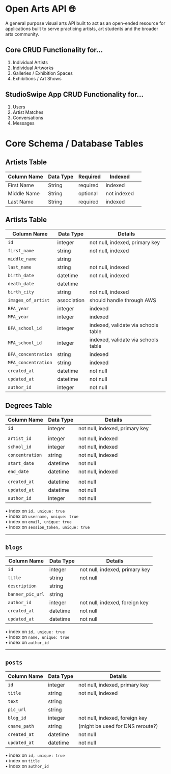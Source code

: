 # Open Arts API 🌐
A general purpose visual arts API built to act as an open-ended resource for applications built to serve practicing artists, art students and the broader arts community.

## Core CRUD Functionality for...
1) Individual Artists
2) Individual Artworks
3) Galleries / Exhibition Spaces
4) Exhibitions / Art Shows

## StudioSwipe App CRUD Functionality for...
1) Users
1) Artist Matches
2) Conversations
3) Messages

# Core Schema / Database Tables

## Artists Table

| Column Name  | Data Type  | Required  | Indexed  |   |
|---|---|---|---|---|
| First Name  | String  | required  | indexed  |   |
| Middle Name  | String  | optional  | not indexed  |   |
| Last Name  | String  | required  | indexed  |   |


## Artists Table

| Column Name         | Data Type      | Details                         |
|---------------------|----------------|---------------------------------|
| `id`                | integer        | not null, indexed, primary key  |
| `first_name`        | string         | not null, indexed               |
| `middle_name`       | string         |                                 |
| `last_name`         | string         | not null, indexed               |
| `birth_date`        | datetime       | not null, indexed               |
| `death_date`        | datetime       |                                 |
| `birth_city`        | string         | not null, indexed               |
| `images_of_artist`  | association    | should handle through AWS       |
| `BFA_year`          | integer        | indexed                         |
| `MFA_year`          | integer        | indexed                         |
| `BFA_school_id`     | integer        | indexed, validate via schools table  |
| `MFA_school_id`     | integer        | indexed, validate via schools table  |
| `BFA_concentration` | string         | indexed                         |
| `MFA_concentration` | string         | indexed                         |
| `created_at`        | datetime       | not null                        |
| `updated_at`        | datetime       | not null                        |
| `author_id`         | integer        | not null                        |

## Degrees Table

| Column Name         | Data Type      | Details                         |
|---------------------|----------------|---------------------------------|
| `id`                | integer        | not null, indexed, primary key  |
|||
| `artist_id`         | integer        | not null, indexed               |
| `school_id`         | integer        | not null, indexed               |
| `concentration`     | string         | not null, indexed               |
| `start_date`        | datetime       | not null                        |
| `end_date`          | datetime       | not null, indexed               |
|||
| `created_at`        | datetime       | not null                        |
| `updated_at`        | datetime       | not null                        |
| `author_id`         | integer        | not null                        |


• index on  `id, unique: true` <br/>
• index on  `username, unique: true` <br/>
• index on  `email, unique: true` <br/>
• index on  `session_token, unique: true` <br/>

***

## `blogs`

| Column Name       | Data Type | Details                         |
|-------------------|-----------|---------------------------------|
| `id`              | integer   | not null, indexed, primary key  |
| `title`           | string    | not null                        |
| `description`     | string    |                                 |
| `banner_pic_url`  | string    |                                 |
| `author_id`       | integer   | not null, indexed, foreign key  |
| `created_at`      | datetime  | not null                        |
| `updated_at`      | datetime  | not null                        |

• index on  `id, unique: true` <br/>
• index on  `name, unique: true` <br/>
• index on  `author_id` <br/>

***

## `posts`

| Column Name       | Data Type | Details                         |
|-------------------|-----------|---------------------------------|
| `id`              | integer   | not null, indexed, primary key  |
| `title`           | string    | not null, indexed               |
| `text`            | string    |                                 |
| `pic_url`         | string    |                                 |
| `blog_id`         | integer   | not null, indexed, foreign key  |
| `cname_path`      | string    | (might be used for DNS reroute?)|
| `created_at`      | datetime  | not null                        |
| `updated_at`      | datetime  | not null                        |

• index on  `id, unique: true` <br/>
• index on  `title` <br/>
• index on  `author_id` <br/>

